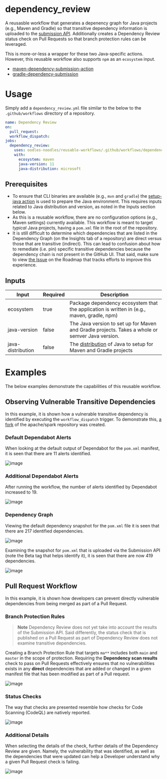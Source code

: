 # dependency_review

A reusasble workflow that generates a depenency graph for Java projects (e.g., Maven and Gradle) so that transitive dependency information is uploaded to the [submission API](https://docs.github.com/en/code-security/supply-chain-security/understanding-your-software-supply-chain/using-the-dependency-submission-api). Additionally creates a Dependency Review status check on Pull Requests so that branch protection rules can be leveraged.

This is more-or-less a wrapper for these two Java-specific actions. However, this reusable workflow also supports `npm` as an `ecosystem` input.
- [maven-dependency-submission-action](https://github.com/advanced-security/maven-dependency-submission-action)
- [gradle-dependency-submission](https://github.com/mikepenz/gradle-dependency-submission)


# Usage
Simply add a `dependency_review.yml` file similar to the below to the `.github/workflows` directory of a repository.

```yaml
name: Dependency Review
on:
  pull_request:
  workflow_dispatch:
jobs:
  dependency_review:
    uses: oodles-noodles/reusable-workflows/.github/workflows/dependency_review.yml@main
    with:
      ecosystem: maven
      java-version: 11
      java-distribution: microsoft
```

## Prerequisites
- To ensure that CLI binaries are available (e.g., `mvn` and `gradle`) the [setup-java action](https://github.com/actions/setup-java) is used to prepare the Java environment. This requires inputs related to Java distribution and version, as noted in the Inputs section below. 
- As this is a reusable workflow, there are no configuration options (e.g., Maven settings) currently available. This workflow is meant to target _typical_ Java projects, having a `pom.xml` file in the root of the repository.
- It is still difficult to determine which dependencies that are listed in the Dependency Graph (on the Insights tab of a repository) are direct versus those that are transitive (indirect). This can lead to confusion about how to remediate (i.e. pin) specific transitive dependencies because the dependency chain is not present in the GitHub UI. That said, make sure to view [the Issue](https://github.com/github/roadmap/issues/494) on the Roadmap that tracks efforts to improve this experience.

## Inputs
| Input     | Required | Description                                                                                |
|-----------|----------|--------------------------------------------------------------------------------------------|
| ecosystem | true     | Package dependency ecosystem that the application is written in (e.g., maven, gradle, npm) |
| java-version | false     | The Java version to set up for Maven and Gradle projects. Takes a whole or semver Java version. |
| java-distribution | false     | The [distribution](https://github.com/actions/setup-java#supported-distributions) of Java to setup for Maven and Gradle projects |


# Examples
The below examples demonstrate the capabilities of this reusable workflow.

## Observing Vulnerable Transitive Dependencies 
In this example, it is shown how a vulnerable transitive dependency is identified by executing the `workflow_dispatch` trigger. To demonstrate this, [a fork](https://github.com/oodles-noodles/spark) of the apache/spark repository was created.

### Default Dependabot Alerts
When looking at the default output of Dependabot for the `pom.xml` manifest, it is seen that there are 11 alerts identified.

![image](https://user-images.githubusercontent.com/107562400/221623539-e6a59e32-00a5-4395-8ff3-4656132086f1.png)


### Additional Dependabot Alerts
After running the workflow, the number of alerts identified by Dependabot increased to 19.

![image](https://user-images.githubusercontent.com/107562400/221627820-c547b4ed-d10d-47c2-ac01-08279cd11eab.png)


### Dependency Graph 
Viewing the default dependency snapshot for the `pom.xml` file it is seen that there are 217 identified dependencies.

![image](https://user-images.githubusercontent.com/107562400/221620926-259c5b6d-2920-48a6-839a-41e305858106.png)

Examining the snapshot for `pom.xml` that is uploaded via the Submission API (note the Beta tag that helps identify it), it is seen that there are now 419 dependencies.

![image](https://user-images.githubusercontent.com/107562400/221621049-8c349db8-c5c5-4230-aba3-e310377bae13.png)

## Pull Request Workflow
In this example, it is shown how developers can prevent directly vulnerable dependencies from being merged as part of a Pull Request.

### Branch Protection Rules
> **Note**
Dependency Review does not yet take into account the results of the Submission API. Said differently, the status check that is published on a Pull Request as part of Dependency Review does not examine transitive dependencies.

Creating a Branch Protection Rule that targets `ma**` includes both `main` and `master` in the scope of protection. Requiring the **Dependency scan results** check to pass on Pull Requests effectively ensures that no vulnerabilities exists in any **direct** dependencies that are added or changed in a given manifest file that has been modified as part of a Pull request.

![image](https://user-images.githubusercontent.com/107562400/221601613-e88aba40-d271-4aac-8031-de8adc35492e.png)

### Status Checks
The way that checks are presented resemble how checks for Code Scanning (CodeQL) are natively reported.

![image](https://user-images.githubusercontent.com/107562400/221601572-10730531-5454-42c2-92e9-60a751266641.png)

### Additional Details
When selecting the details of the check, further details of the Dependency Review are given. Namely, the vulnerability that was identified, as well as the dependencies that were updated can help a Developer understand why a given Pull Request check is failing. 

![image](https://user-images.githubusercontent.com/107562400/221601709-dae321b7-0901-4fb0-9c9b-714aee55afa7.png)
